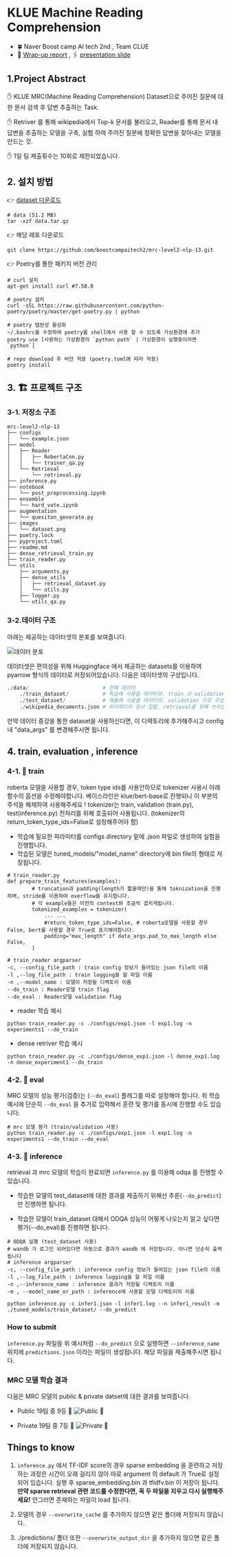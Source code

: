# KLUE Machine Reading Comprehension 
- 🍀 Naver Boost camp AI tech 2nd , Team CLUE 
- 📎 [Wrap-up report](https://jonhyuk0922.notion.site/_level2_-MRC_13-7bdc5e677ff84b29ad52003f473fe625) , 🖇️ [presentation slide](https://docs.google.com/presentation/d/1vLpOJDt0f3Rpaq3w6BbKD4yMfvlWzpE_1852N1NBt50/edit?usp=sharing)

## 1.Project Abstract

✋ KLUE MRC(Machine Reading Comprehension) Dataset으로 주어진 질문에 대한 문서 검색 후 답변 추출하는 Task.

✋ Retriver 를 통해  wikipedia에서 Top-k 문서를 불러오고, Reader를 통해 문서 내 답변을 추출하는 모델을 구축, 실험 하여 주어진 질문에 정확한 답변을 찾아내는 모델을 만드는 것.

✋ 1일 팀 제출횟수는 10회로 제한되었습니다.


## 2. 설치 방법

👉 [dataset 다운로드](https://aistages-prod-server-public.s3.amazonaws.com/app/Competitions/000077/data/data.tar.gz)

```
# data (51.2 MB)
tar -xzf data.tar.gz
```

👉 해당 레포 다운로드
```
git clone https://github.com/boostcampaitech2/mrc-level2-nlp-13.git
```

👉 Poetry를 통한 패키지 버전 관리 

```
# curl 설치
apt-get install curl #7.58.0

# poetry 설치
curl -sSL https://raw.githubusercontent.com/python-poetry/poetry/master/get-poetry.py | python

# poetry 탭완성 활성화
~/.bashrc를 수정하여 poetry를 shell에서 사용 할 수 있도록 가상환경에 추가
poetry use [사용하는 가상환경의 `python path` | 가상환경이 실행중이라면 `python`]  

# repo download 후 버전 적용 (poetry.toml에 따라 적용)
poetry install
```


## 3. 🏗️ 프로젝트 구조
### 3-1. 저장소 구조
```
mrc-level2-nlp-13
├── configs
│   └── example.json
├── model
│   ├── Reader
│   │   ├── RobertaCnn.py
│   │   └── trainer_qa.py
│   └── Retrieval
│       └── retrieval.py
├── inference.py
├── notebook
│   └── post_preprocessing.ipynb
├── ensemble
│   └── hard_vote.ipynb
├── augmentation
│   └── quesiton_generate.py
├── images
│   └── dataset.png
├── poetry.lock
├── pyproject.toml
├── readme.md
├── dense_retrieval_train.py
├── train_reader.py
└── utils
    ├── arguments.py
    ├── dense_utils
    │   ├── retrieval_dataset.py
    │   └── utils.py
    ├── logger.py
    └── utils_qa.py
```
### 3-2.데이터 구조 

아래는 제공하는 데이터셋의 분포를 보여줍니다.

![데이터 분포](./images/dataset.png)

데이터셋은 편의성을 위해 Huggingface 에서 제공하는 datasets를 이용하여 pyarrow 형식의 데이터로 저장되어있습니다. 다음은 데이터셋의 구성입니다.

```python
./data/                        # 전체 데이터
    ./train_dataset/           # 학습에 사용할 데이터셋. train 과 validation 으로 구성 
    ./test_dataset/            # 제출에 사용될 데이터셋. validation 으로 구성 
    ./wikipedia_documents.json # 위키피디아 문서 집합. retrieval을 위해 쓰이는 corpus.
```
만약 데이터 증강을 통한 dataset을 사용하신다면, 이 디렉토리에 추가해주시고
config 내 "data_args" 를 변경해주시면 됩니다.


## 4. train, evaluation , inference
### 4-1. 🚆 train

roberta 모델을 사용할 경우, token type ids를 사용안하므로 tokenizer 사용시 아래 함수의 옵션을 수정해야합니다.
베이스라인은 klue/bert-base로 진행되니 이 부분의 주석을 해제하여 사용해주세요 ! 
tokenizer는 train, validation (train.py), test(inference.py) 전처리를 위해 호출되어 사용됩니다.
(tokenizer의 return_token_type_ids=False로 설정해주어야 함)
- 학습에 필요한 파라미터를 configs directory 밑에 .json 파일로 생성하여 실험을 진행합니다.
- 학습된 모델은 tuned_models/"model_name" directory에 bin file의 형태로 저장됩니다.
```
# train_reader.py
def prepare_train_features(examples):
        # truncation과 padding(length가 짧을때만)을 통해 toknization을 진행하며, stride를 이용하여 overflow를 유지합니다.
        # 각 example들은 이전의 context와 조금씩 겹치게됩니다.
        tokenized_examples = tokenizer(
            ... ...
            #return_token_type_ids=False, # roberta모델을 사용할 경우 False, bert를 사용할 경우 True로 표기해야합니다.
            padding="max_length" if data_args.pad_to_max_length else False,
        )
```

```
# train_reader argparser
-c, --config_file_path : train config 정보가 들어있는 json file의 이름
-l ,--log_file_path : train logging을 할 파일 이름
-n ,--model_name : 모델이 저장될 디렉토리 이름
--do_train : Reader모델 train flag
--do_eval : Reader모델 validation flag
```

- reader 학습 예시
```
python train_reader.py -c ./configs/exp1.json -l exp1.log -n experiments1 --do_train
```
    

- dense retriver 학습 예시
```
python train_reader.py -c ./configs/dense_exp1.json -l dense_exp1.log -n dense_experiment1 --do_train
```

### 4-2. 📜 eval

MRC 모델의 성능 평가(검증)는 (`--do_eval`) 플레그를 따로 설정해야 합니다.  위 학습 예시에 단순히 `--do_eval` 을 추가로 입력해서 훈련 및 평가를 동시에 진행할 수도 있습니다.

```
# mrc 모델 평가 (train/validation 사용)
python train_reader.py -c ./configs/exp1.json -l exp1.log -n experiments1 --do_train --do_eval
```

### 4-3. 🥕 inference

retrieval 과 mrc 모델의 학습이 완료되면 `inference.py` 를 이용해 odqa 를 진행할 수 있습니다.

* 학습한 모델의  test_dataset에 대한 결과를 제출하기 위해선 추론(`--do_predict`)만 진행하면 됩니다. 

* 학습한 모델이 train_dataset 대해서 ODQA 성능이 어떻게 나오는지 알고 싶다면 평가(--do_eval)를 진행하면 됩니다.

```
# ODQA 실행 (test_dataset 사용)
# wandb 가 로그인 되어있다면 자동으로 결과가 wandb 에 저장됩니다. 아니면 단순히 출력됩니다
# inference argparser
-c, --config_file_path : inference config 정보가 들어있는 json file의 이름
-l ,--log_file_path : inference logging을 할 파일 이름
-n ,--inference_name : inference 결과가 저장될 디렉토리 이름
-m , --model_name_or_path : inference에 사용할 모델 디렉토리의 이름
```

```
python inference.py -c infer1.json -l infer1.log --n infer1_result -m ./tuned_models/train_dataset/ --do_predict
```

### How to submit
`inference.py` 파일을 위 예시처럼 `--do_predict` 으로 실행하면 `--inference_name` 위치에 `predictions.json` 이라는 파일이 생성됩니다. 해당 파일을 제출해주시면 됩니다.

### MRC 모델 학습 결과
다음은 MRC 모델의 public & private datset에 대한 결과를 보여줍니다.

- Public 19팀 중 9등 🥈
![Public 🥈](./images/public.png)

- Private 19팀 중 7등 🥈
![Private 🥈](./images/private.png)

## Things to know

1. `inference.py` 에서 TF-IDF score의 경우 sparse embedding 을 훈련하고 저장하는 과정은 시간이 오래 걸리지 않아 따로 argument 의 default 가 True로 설정되어 있습니다. 실행 후 sparse_embedding.bin 과 tfidfv.bin 이 저장이 됩니다. **만약 sparse retrieval 관련 코드를 수정한다면, 꼭 두 파일을 지우고 다시 실행해주세요!** 안그러면 존재하는 파일이 load 됩니다.
2. 모델의 경우 `--overwrite_cache` 를 추가하지 않으면 같은 폴더에 저장되지 않습니다. 

3. ./predictions/ 폴더 또한 `--overwrite_output_dir` 을 추가하지 않으면 같은 폴더에 저장되지 않습니다.
